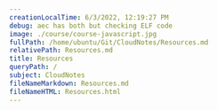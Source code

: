 ```yaml
---
creationLocalTime: 6/3/2022, 12:19:27 PM
debug: aec has both but checking ELF code
image: ./course/course-javascript.jpg
fullPath: /home/ubuntu/Git/CloudNotes/Resources.md
relativePath: Resources.md
title: Resources
queryPath: /
subject: CloudNotes
fileNameMarkdown: Resources.md
fileNameHTML: Resources.html
---
```



<!-- toc -->
<!-- tocstop -->

